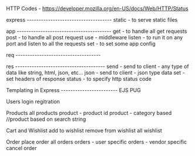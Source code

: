 HTTP Codes - https://developer.mozilla.org/en-US/docs/Web/HTTP/Status




express ------------------------------------
static - to serve static files




app ----------------------------------------
get - to handle all get requests
post - to handle all post request
use - middleware
listen - to run it on any port and listen to all the requests
set - to set some app config





req ------------------------------------





res --------------------------------------
send - send to client - any type of data like string, html, json, etc...
json - send to client - json type data
set - set headers of response
status - to specify http status code











Templating in Express ------------------------
EJS
PUG




Users
login
regitration




Products
all products
product - product id
product - category based
//product based on search string




Cart and Wishlist
add to wishlist
remove from wishlist
all wishlist





Order
place order
all orders
orders - user specific
orders - vendor specific
cancel order